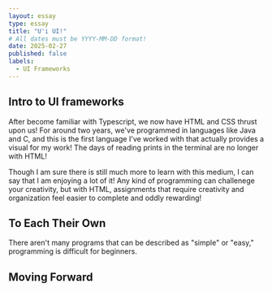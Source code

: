 ```yaml
---
layout: essay
type: essay
title: "U'i UI!"
# All dates must be YYYY-MM-DD format!
date: 2025-02-27
published: false
labels:
  - UI Frameworks
---
```



## Intro to UI frameworks

After become familiar with Typescript, we now have HTML and CSS thrust upon us! For around two years, we've programmed in languages like Java and C, and this is the first language I've worked with that actually provides a visual for my work! The days of reading prints in the terminal are no longer with HTML!

Though I am sure there is still much more to learn with this medium, I can say that I am enjoying a lot of it! Any kind of programming can challenege your creativity, but with HTML, assignments that require creativity and organization feel easier to complete and oddly rewarding!

  
## To Each Their Own

There aren't many programs that can be described as "simple" or "easy," programming is difficult for beginners. 

## Moving Forward


